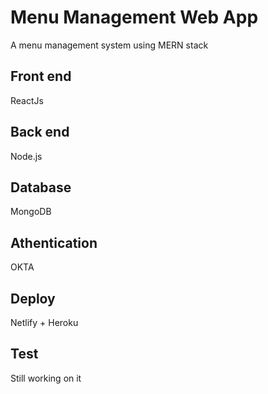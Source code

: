 # Menu Management Web App
A menu management system using MERN stack
## Front end
ReactJs
## Back end
Node.js
## Database
MongoDB
## Athentication
OKTA
## Deploy
Netlify + Heroku
## Test
Still working on it
